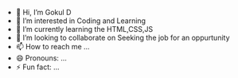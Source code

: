- 👋 Hi, I’m Gokul D
- 👀 I’m interested in Coding and Learning
- 🌱 I’m currently learning the HTML,CSS,JS
- 💞️ I’m looking to collaborate on Seeking the job for an oppurtunity
- 📫 How to reach me ...
- 😄 Pronouns: ...
- ⚡ Fun fact: ...

<!---
GUI-08/GUI-08 is a ✨ special ✨ repository because its `README.md` (this file) appears on your GitHub profile.
You can click the Preview link to take a look at your changes.
--->
